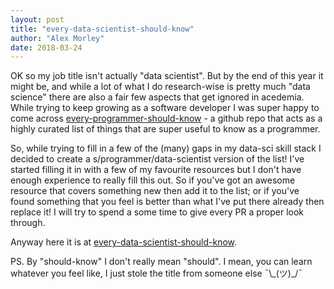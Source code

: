 ```yaml
---
layout: post
title: "every-data-scientist-should-know"
author: "Alex Morley"
date: 2018-03-24
---
```


OK so my job title isn't actually "data scientist". But by the end of this year it might be, and while a lot of what I do research-wise is pretty much "data science" there are also a fair few aspects that get ignored in acedemia. While trying to keep growing as a software developer I was super happy to come across [every-programmer-should-know](https://github.com/mtdvio/every-programmer-should-know) - a github repo that acts as a highly curated list of things that are super useful to know as a programmer.

So, while trying to fill in a few of the (many) gaps in my data-sci skill stack I decided to create a s/programmer/data-scientist version of the list! I've started filling it in with a few of my favourite resources but I don't have enough experience to really fill this out. So if you've got an awesome resource that covers something new then add it to the list; or if you've found something that you feel is better than what I've put there already then replace it! I will try to spend a some time to give every PR a proper look through.

Anyway here it is at [every-data-scientist-should-know](https://github.com/alexmorley/every-data-scientist-should-know).

PS. By "should-know" I don't really mean "should". I mean, you can learn whatever you feel like, I just stole the title from someone else ¯\\\_(ツ)\_/¯
